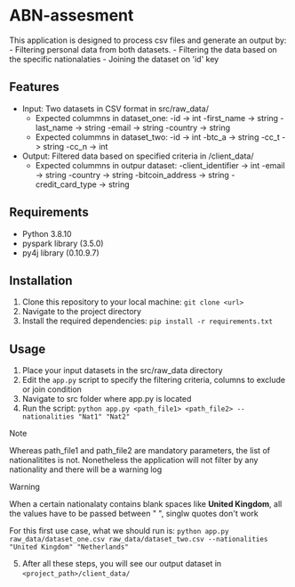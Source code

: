 # ABN-assesment

This application is designed to process csv files and generate an output by:
    - Filtering personal data from both datasets. 
    - Filtering the data based on the specific nationalaties
    - Joining the dataset on 'id' key

## Features

- Input: Two datasets in CSV format in src/raw_data/
    - Expected colummns in dataset_one:
        -id -> int
        -first_name -> string
        -last_name -> string
        -email -> string
        -country -> string
    - Expected colummns in dataset_two:
        -id -> int
        -btc_a -> string
        -cc_t -> string
        -cc_n -> int
- Output: Filtered data based on specified criteria in /client_data/
    - Expected colummns in outpur dataset:
        -client_identifier -> int
        -email -> string
        -country -> string
        -bitcoin_address -> string 
        -credit_card_type -> string

## Requirements

- Python 3.8.10
- pyspark library (3.5.0)
- py4j library (0.10.9.7)

## Installation

1. Clone this repository to your local machine: 
    ```git clone <url> ```
2. Navigate to the project directory
3. Install the required dependencies:
    ```pip install -r requirements.txt```

## Usage

1. Place your input datasets in the src/raw_data directory
2. Edit the `app.py` script to specify the filtering criteria, columns to exclude or join condition
3. Navigate to src folder where app.py is located 
4. Run the script:
    ```python app.py <path_file1> <path_file2> --nationalities "Nat1" "Nat2" ```

> [!NOTE]
> Whereas path_file1 and path_file2 are mandatory parameters, the list of nationalitites is not.
> Nonetheless the application will not filter by any nationality and there will be a warning log  

> [!WARNING]
> When a certain nationalaty contains blank spaces like **United Kingdom**, all the values have to be
> passed between " ", singlw quotes don't work

For this first use case, what we should run is:
``` python app.py raw_data/dataset_one.csv raw_data/dataset_two.csv --nationalities "United Kingdom" "Netherlands" ```

5. After all these steps, you will see our output dataset in ```<project_path>/client_data/```

